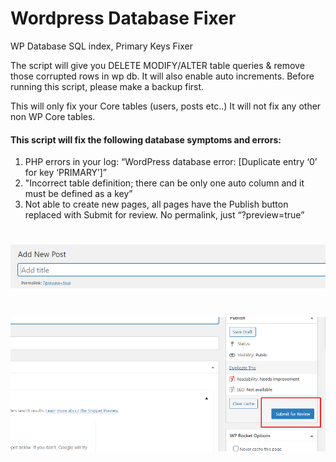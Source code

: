 # Wordpress Database Fixer
WP Database SQL index, Primary Keys Fixer


The script will give you DELETE MODIFY/ALTER table queries & remove those corrupted rows in wp db. It will also enable auto increments.
Before running this script, please make a backup first.

This will only fix your Core tables (users, posts etc..) It will not fix any other non WP Core tables.


#### This script will fix the following database symptoms and errors:

1. PHP errors in your log: “WordPress database error: [Duplicate entry ‘0’ for key ‘PRIMARY’]”
2. "Incorrect table definition; there can be only one auto column and it must be defined as a key”
3. Not able to create new pages, all pages have the Publish button replaced with Submit for review. 
No permalink, just “?preview=true”


# ![Markdown Here logo](https://raw.githubusercontent.com/trgcyln/wordpress-database-fixer/master/Symptom-2.png)
# ![Markdown Here logo](https://raw.githubusercontent.com/trgcyln/wordpress-database-fixer/master/Symptom.png)
